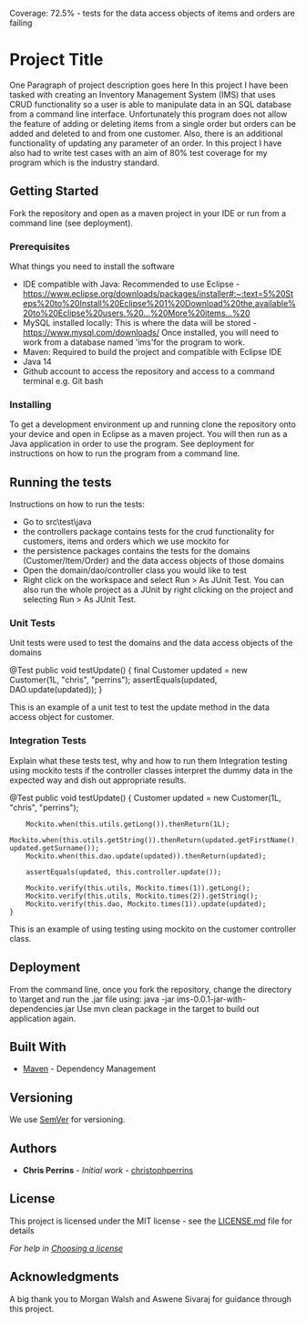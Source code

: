 Coverage: 72.5% - tests for the data access objects of items and orders are failing
# Project Title

One Paragraph of project description goes here
In this project I have been tasked with creating an Inventory Management System (IMS) that uses CRUD functionality so a user is able to manipulate data in an SQL database from a command line interface. Unfortunately this program does not allow the feature of adding or deleting items from a single order but orders can be added and deleted to and from one customer. Also, there is an additional functionality of updating any parameter of an order. In this project I have also had to write test cases with an aim of 80% test coverage for my program which is the industry standard.

## Getting Started

Fork the repository and open as a maven project in your IDE or run from a command line (see deployment).

### Prerequisites

What things you need to install the software

- IDE compatible with Java: Recommended to use Eclipse - https://www.eclipse.org/downloads/packages/installer#:~:text=5%20Steps%20to%20Install%20Eclipse%201%20Download%20the,available%20to%20Eclipse%20users.%20...%20More%20items...%20
- MySQL installed  locally: This is where the data will be stored - https://www.mysql.com/downloads/
Once installed, you will need to work from a database named 'ims'for the program to work.
- Maven: Required to build the project and compatible with Eclipse IDE
- Java 14
- Github account to access the repository and access to a command terminal e.g. Git bash

### Installing

To get a development environment up and running clone the repository onto your device and open in Eclipse as a maven project. You will then run as a Java application in order to use the program. See deployment for instructions on how to run the program from a command line.

## Running the tests

Instructions on how to run the tests:

- Go to src\test\java
- the controllers package contains tests for the crud functionality for customers, items  and orders which we use mockito for 
- the persistence packages contains the tests for the domains (Customer/Item/Order) and the data access objects of those domains
- Open the domain/dao/controller class you would like to test
- Right click on the workspace and select Run > As JUnit Test.
You can also run the whole project as a JUnit by right clicking on the project and selecting Run > As JUnit Test.

### Unit Tests 

Unit tests were used to test the domains and the data access objects of the domains

@Test
	public void testUpdate() {
		final Customer updated = new Customer(1L, "chris", "perrins");
		assertEquals(updated, DAO.update(updated));
		}

This is an example of a unit test to test the update method in the data access object for customer.

### Integration Tests 
Explain what these tests test, why and how to run them
Integration testing using mockito tests if the controller classes interpret the dummy data in the expected way and dish out appropriate results.

@Test
	public void testUpdate() {
		Customer updated = new Customer(1L, "chris", "perrins");

		Mockito.when(this.utils.getLong()).thenReturn(1L);
		Mockito.when(this.utils.getString()).thenReturn(updated.getFirstName(), updated.getSurname());
		Mockito.when(this.dao.update(updated)).thenReturn(updated);

		assertEquals(updated, this.controller.update());

		Mockito.verify(this.utils, Mockito.times(1)).getLong();
		Mockito.verify(this.utils, Mockito.times(2)).getString();
		Mockito.verify(this.dao, Mockito.times(1)).update(updated);
	}
	
This is an example of using testing using mockito on the customer controller class.

## Deployment

From the command line, once you fork the repository, change the directory to \target and run the .jar file using: java -jar ims-0.0.1-jar-with-dependencies.jar 
Use mvn clean package in the target to build out application again.

## Built With

* [Maven](https://maven.apache.org/) - Dependency Management

## Versioning

We use [SemVer](http://semver.org/) for versioning.

## Authors

* **Chris Perrins** - *Initial work* - [christophperrins](https://github.com/christophperrins)

## License

This project is licensed under the MIT license - see the [LICENSE.md](LICENSE.md) file for details 

*For help in [Choosing a license](https://choosealicense.com/)*

## Acknowledgments

A big thank you to Morgan Walsh and Aswene Sivaraj for guidance through this project.
